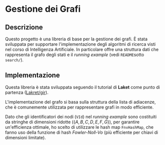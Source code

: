 # Gestione dei Grafi

## Descrizione

Questo progetto è una libreria di base per la gestione dei grafi. È stata sviluppata per supportare l'implementazione degli algoritmi di ricerca visti nel corso di Intelligenza Artificiale. In particolare offre una struttura dati che rappresenta il grafo degli stati e il *running example* (vedi `README`sotto `search/`).

## Implementazione

Questa libreria è stata sviluppata seguendo il tutorial di **Laket** come punto di partenza ([Lakret/gir](https://github.com/Lakret/gir/tree/graphs)).

L'implementazione del grafo si basa sulla struttura della lista di adiacenze, che è comunemente utilizzata per rappresentare grafi in modo efficiente.

Dato che gli identificatori dei nodi (`VId`) nel *running example* sono costituiti da stringhe di dimensioni ridotte ($\{A, B, C, D, E, F, G\}$), per garantire un'efficienza ottimale, ho scelto di utilizzare le hash map `FnvHashMap`, che fanno uso della funzione di hash *Fowler-Noll-Vo* (più efficiente per chiavi di dimensioni limitate).